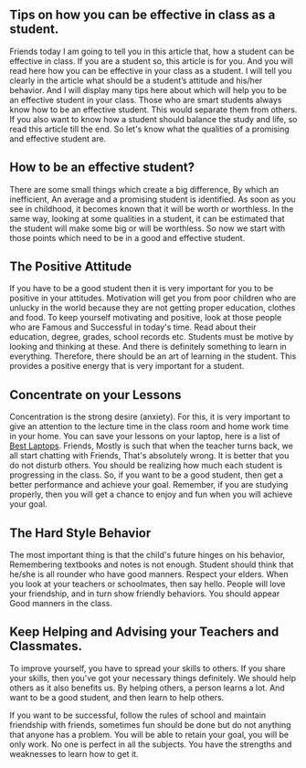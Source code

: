 ## Tips on how you can be effective in class as a student.
Friends today I am going to tell you in this article that, how a student can be effective in class. If you are a student so, this article is for you. And you will read here how you can be effective in your class as a student. I will tell you clearly in the article what should be a student’s attitude and his/her behavior. And I will display many tips here about which will help you to be an effective student in your class. 
Those who are smart students always know how to be an effective student. This would separate them from others. If you also want to know how a student should balance the study and life, so read this article till the end. So let's know what the qualities of a promising and effective student are. 

## How to be an effective student?
There are some small things which create a big difference, By which an inefficient, An average and a promising student is identified. As soon as you see in childhood, it becomes known that it will be worth or worthless. In the same way, looking at some qualities in a student, it can be estimated that the student will make some big or will be worthless. So now we start with those points which need to be in a good and effective student. 

## The Positive Attitude
If you have to be a good student then it is very important for you to be positive in your attitudes. Motivation will get you from poor children who are unlucky in the world because they are not getting proper education, clothes and food. To keep yourself motivating and positive, look at those people who are Famous and Successful in today's time. Read about their education, degree, grades, school records etc. Students must be motive by looking and thinking at these. And there is definitely something to learn in everything. Therefore, there should be an art of learning in the student. This provides a positive energy that is very important for a student.

## Concentrate on your Lessons
Concentration is the strong desire (anxiety). For this, it is very important to give an attention to the lecture time in the class room and home work time in your home. You can save your lessons on your laptop, here is a list of [Best Laptops](http://www.tinylaptop.net/best-laptops-under-500-dollars-with-windows-8-1-or-8/). Friends, Mostly is such that when the teacher turns back, we all start chatting with Friends, That's absolutely wrong. It is better that you do not disturb others. You should be realizing how much each student is progressing in the class. So, if you want to be a good student, then get a better performance and achieve your goal. Remember, if you are studying properly, then you will get a chance to enjoy and fun when you will achieve your goal.
## The Hard Style Behavior

The most important thing is that the child's future hinges on his behavior, Remembering textbooks and notes is not enough. Student should think that he/she is all rounder who have good manners. Respect your elders. When you look at your teachers or schoolmates, then say hello. People will love your friendship, and in turn show friendly behaviors. You should appear Good manners in the class.

## Keep Helping and Advising your Teachers and Classmates.
To improve yourself, you have to spread your skills to others. If you share your skills, then you've got your necessary things definitely. We should help others as it also benefits us. By helping others, a person learns a lot. And want to be a good student, and then learn to help others.

If you want to be successful, follow the rules of school and maintain friendship with friends, sometimes fun should be done but do not anything that anyone has a problem. You will be able to retain your goal, you will be only work. No one is perfect in all the subjects. You have the strengths and weaknesses to learn how to get it.
